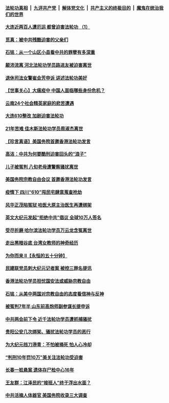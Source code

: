 ####  [法轮功真相](../../../../basic/blob/master/README.md?t=06221514) &nbsp;|&nbsp; [九评共产党](../../../../9ping.md/blob/master/README.md?t=06221514) &nbsp;|&nbsp; [解体党文化](../../../../jtdwh.md/blob/master/README.md?t=06221514)  &nbsp;|&nbsp; [共产主义的终极目的](../../../../gczydzjmd.md/blob/master/README.md?t=06221514) &nbsp;|&nbsp; [魔鬼在统治我们的世界](../../../../mgztzwmdsj.md/blob/master/README.md?t=06221514) 

#### [大连近两百人遭厄运 都曾迫害法轮功 （1）](../pages/prog424/a102876534.md?t=06221514) 

#### [觅真：被中共残酷迫害的父亲们](../pages/prog424/a102876156.md?t=06221514) 

#### [石铭：从一个山区小县看中共的罪孽有多深重](../pages/prog424/a102876150.md?t=06221514) 

#### [颠沛流离 河北法轮功学员路进友被迫害离世](../pages/prog424/a102875543.md?t=06221514) 

#### [退休司法女警崔会芳申诉 讲述法轮功美好](../pages/prog424/a102875416.md?t=06221514) 

#### [【世事关心】大瘟疫中 中国人面临哪些身份危机？](../pages/prog424/a102874644.md?t=06221514) 

#### [云南24个社会精英家庭的悲苦遭遇](../pages/prog424/a102874714.md?t=06221514) 

#### [大连610整改 加剧迫害法轮功](../pages/prog424/a102874147.md?t=06221514) 

#### [21年苦难 佳木斯法轮功学员周淑杰离世](../pages/prog424/a102873864.md?t=06221514) 

#### [【珍言真语】美国务院首邀香港法轮功发言](../pages/prog424/a102872871.md?t=06221514) 

#### [高洁：中共为何要酷刑迫害回头的“浪子”](../pages/prog424/a102872551.md?t=06221514) 

#### [儿子被冤判 八旬老母遭警察骚扰离世](../pages/prog424/a102872174.md?t=06221514) 

#### [美国务院宗教自由会议 首邀香港法轮功发言](../pages/prog424/a102872317.md?t=06221514) 

#### [疫情下 四川“610”闯民宅肆意蒐查抢劫](../pages/prog424/a102872137.md?t=06221514) 

#### [风华正茂陷冤狱 哈医大原主治医生再遭绑架](../pages/prog424/a102872059.md?t=06221514) 

#### [英文大纪元发起“拒绝中共”倡议 全球10万人签名](../pages/prog424/a102871657.md?t=06221514) 

#### [受尽折磨 哈尔滨法轮功学员万云龙含冤离世](../pages/prog424/a102871320.md?t=06221514) 

#### [走出黑暗谷底 台湾女教师的神奇经历](../pages/prog424/a102871310.md?t=06221514) 

#### [为你而来 II【永恒的五十分钟】](../pages/prog424/a102865179.md?t=06221514) 

#### [民建联党员刺大纪元记者案 被控三罪名提讯](../pages/prog424/a102871169.md?t=06221514) 

#### [香港法轮功学员担忧国安法或威胁宗教自由](../pages/prog424/a102871017.md?t=06221514) 

#### [石铭：从美中两国对宗教自由的态度看信神与反神](../pages/prog424/a102870822.md?t=06221514) 

#### [被冤判7年半 山东前高炮师副参谋长提申诉](../pages/prog424/a102870742.md?t=06221514) 

#### [中共两会前下令 近千法轮功学员遭抓捕骚扰](../pages/prog424/a102870712.md?t=06221514) 

#### [贵阳公安几次绑架、骚扰法轮功学员的恶行](../pages/prog424/a102869179.md?t=06221514) 

#### [为大纪元挡刀港青：不怕被捅死 怕人心冷却](../pages/prog424/a102870231.md?t=06221514) 

#### [“判刑10年罚10万”美关注法轮功受迫害](../pages/prog424/a102870102.md?t=06221514) 

#### [长春一桩悬案 遗体存尸检中心16年](../pages/prog424/a102869995.md?t=06221514) 

#### [王友群：江泽民的“接班人”终于浮出水面？](../pages/prog424/a102870047.md?t=06221514) 

#### [中共活摘人体器官 美国务院收录三大调查](../pages/prog424/a102869803.md?t=06221514) 

